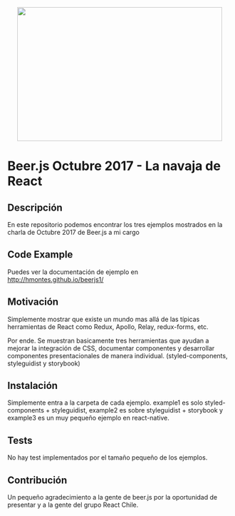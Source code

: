 <p align="center">
  <img width="460" height="300" src="https://i.imgur.com/eK3RSS4.png">
</p>

# Beer.js Octubre 2017 - La navaja de React

## Descripción

En este repositorio podemos encontrar los tres ejemplos mostrados en la charla de Octubre 2017 de Beer.js a mi cargo

## Code Example

Puedes ver la documentación de ejemplo en http://hmontes.github.io/beerjs1/

## Motivación

Simplemente mostrar que existe un mundo mas allá de las típicas herramientas de React como Redux, Apollo, Relay, redux-forms, etc.

Por ende.  Se muestran basicamente tres herramientas que ayudan a mejorar la integración de CSS, documentar componentes y desarrollar componentes presentacionales de manera individual. (styled-components, styleguidist y storybook)

## Instalación

Simplemente entra a la carpeta de cada ejemplo. example1 es solo styled-components + styleguidist, example2 es sobre styleguidist + storybook y example3 es un muy pequeño ejemplo en react-native.

## Tests

No hay test implementados por el tamaño pequeño de los ejemplos.

## Contribución

Un pequeño agradecimiento a la gente de beer.js por la oportunidad de presentar y a la gente del grupo React Chile.
